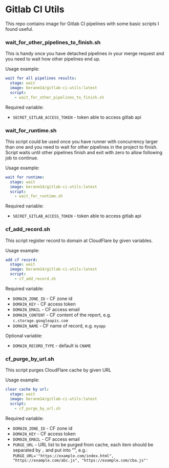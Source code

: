 # Gitlab CI Utils

This repo contains image for Gitlab CI pipelines with some basic scripts I found useful.

### wait_for_other_pipelines_to_finish.sh

This is handy once you have detached pipelines in your merge request and you need to wait how other pipelines end up.

Usage example:

```yml
wait for all pipelines results:
  stage: wait
  image: beranm14/gitlab-ci-utils:latest
  script:
    - wait_for_other_pipelines_to_finish.sh
```

Required variable:

 * `SECRET_GITLAB_ACCESS_TOKEN` - token able to access gitlab api

### wait_for_runtime.sh

This script could be used once you have runner with concurrency larger than one and you need to wait for other pipelines
in the project to finish. Script waits until other pipelines finish and exit with zero to allow following job to
continue.

Usage example:

```yml
wait for runtime:
  stage: wait
  image: beranm14/gitlab-ci-utils:latest
  script:
    - wait_for_runtime.sh
```

Required variable:

 * `SECRET_GITLAB_ACCESS_TOKEN` - token able to access gitlab api

### cf_add_record.sh

This script register record to domain at CloudFlare by given variables.

Usage example:

```yml
add cf record:
  stage: wait
  image: beranm14/gitlab-ci-utils:latest
  script:
    - cf_add_record.sh
```

Required variable:

 * `DOMAIN_ZONE_ID` - CF zone id
 * `DOMAIN_KEY` - CF access token
 * `DOMAIN_EMAIL` - CF access email
 * `DOMAIN_CONTENT` - CF content of the report, e.g. `c.storage.googleapis.com`
 * `DOMAIN_NAME` - CF name of record, e.g. `myapp`

 Optional variable:

 * `DOMAIN_RECORD_TYPE` - default is `CNAME`

### cf_purge_by_url.sh

This script purges CloudFlare cache by given URL

Usage example:

```yml
clear cache by url:
  stage: wait
  image: beranm14/gitlab-ci-utils:latest
  script:
    - cf_purge_by_url.sh
```

Required variable:

 * `DOMAIN_ZONE_ID` - CF zone id
 * `DOMAIN_KEY` - CF access token
 * `DOMAIN_EMAIL` - CF access email
 * `PURGE_URL` - URL list to be purged from cache, each item should be separated by `,` and put into "", e.g.:
 `PURGE_URL='"https://example.com/index.html", "https://example.com/abc.js", "https://example.com/cba.js"'`
